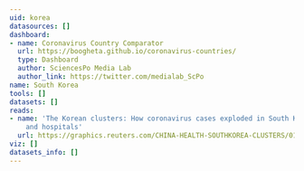 ```yaml
---
uid: korea
datasources: []
dashboard:
- name: Coronavirus Country Comparator
  url: https://boogheta.github.io/coronavirus-countries/
  type: Dashboard
  author: SciencesPo Media Lab
  author_link: https://twitter.com/medialab_ScPo
name: South Korea
tools: []
datasets: []
reads:
- name: 'The Korean clusters: How coronavirus cases exploded in South Korean churches
    and hospitals'
  url: https://graphics.reuters.com/CHINA-HEALTH-SOUTHKOREA-CLUSTERS/0100B5G33SB/index.html
viz: []
datasets_info: []
---
```


